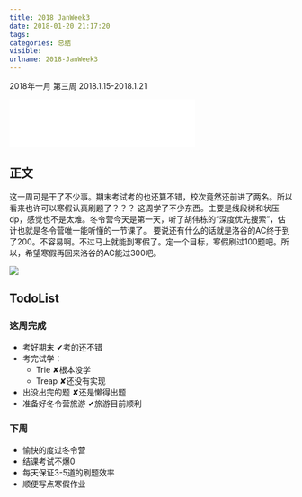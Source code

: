 ```yaml
---
title: 2018 JanWeek3
date: 2018-01-20 21:17:20
tags:
categories: 总结
visible:
urlname: 2018-JanWeek3
---
```


2018年一月 第三周
2018.1.15-2018.1.21
<!-- more -->

<iframe frameborder="no" border="0" marginwidth="0" marginheight="0" width=330 height=86 src="//music.163.com/outchain/player?type=2&id=35807133&auto=0&height=66"></iframe>

## 正文
这一周可是干了不少事。期末考试考的也还算不错，校次竟然还前进了两名。所以看来也许可以寒假认真刷题了？？？
这周学了不少东西。主要是线段树和状压dp，感觉也不是太难。冬令营今天是第一天，听了胡伟栋的“深度优先搜索”，估计也就是冬令营唯一能听懂的一节课了。
要说还有什么的话就是洛谷的AC终于到了200。不容易啊。不过马上就能到寒假了。定一个目标，寒假刷过100题吧。所以，希望寒假再回来洛谷的AC能过300吧。

![](title.jpg)

## TodoList
### 这周完成
+ 考好期末 ✔考的还不错
+ 考完试学：
    + Trie ✘根本没学
    + Treap ✘还没有实现
+ 出没出完的题 ✘还是懒得出题
+ 准备好冬令营旅游 ✔旅游目前顺利

### 下周
+ 愉快的度过冬令营
+ 结课考试不爆0
+ 每天保证3-5道的刷题效率
+ 顺便写点寒假作业
